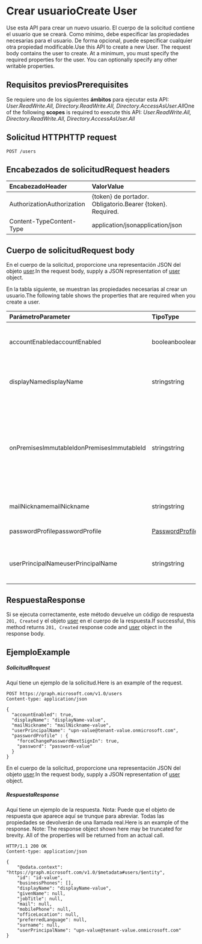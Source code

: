 # <a name="create-user"></a><span data-ttu-id="0f9e7-101">Crear usuario</span><span class="sxs-lookup"><span data-stu-id="0f9e7-101">Create User</span></span>

<span data-ttu-id="0f9e7-p101">Use esta API para crear un nuevo usuario. El cuerpo de la solicitud contiene el usuario que se creará. Como mínimo, debe especificar las propiedades necesarias para el usuario. De forma opcional, puede especificar cualquier otra propiedad modificable.</span><span class="sxs-lookup"><span data-stu-id="0f9e7-p101">Use this API to create a new User. The request body contains the user to create. At a minimum, you must specify the required properties for the user. You can optionally specify any other writable properties.</span></span>
## <a name="prerequisites"></a><span data-ttu-id="0f9e7-106">Requisitos previos</span><span class="sxs-lookup"><span data-stu-id="0f9e7-106">Prerequisites</span></span>
<span data-ttu-id="0f9e7-107">Se requiere uno de los siguientes **ámbitos** para ejecutar esta API: *User.ReadWrite.All, Directory.ReadWrite.All, Directory.AccessAsUser.All*</span><span class="sxs-lookup"><span data-stu-id="0f9e7-107">One of the following **scopes** is required to execute this API: *User.ReadWrite.All, Directory.ReadWrite.All, Directory.AccessAsUser.All*</span></span>
## <a name="http-request"></a><span data-ttu-id="0f9e7-108">Solicitud HTTP</span><span class="sxs-lookup"><span data-stu-id="0f9e7-108">HTTP request</span></span>
<!-- { "blockType": "ignored" } -->
```http
POST /users
```
## <a name="request-headers"></a><span data-ttu-id="0f9e7-109">Encabezados de solicitud</span><span class="sxs-lookup"><span data-stu-id="0f9e7-109">Request headers</span></span>
| <span data-ttu-id="0f9e7-110">Encabezado</span><span class="sxs-lookup"><span data-stu-id="0f9e7-110">Header</span></span>       | <span data-ttu-id="0f9e7-111">Valor</span><span class="sxs-lookup"><span data-stu-id="0f9e7-111">Value</span></span> |
|:---------------|:--------|
| <span data-ttu-id="0f9e7-112">Authorization</span><span class="sxs-lookup"><span data-stu-id="0f9e7-112">Authorization</span></span>  | <span data-ttu-id="0f9e7-p102">{token} de portador. Obligatorio.</span><span class="sxs-lookup"><span data-stu-id="0f9e7-p102">Bearer {token}. Required.</span></span>  |
| <span data-ttu-id="0f9e7-115">Content-Type</span><span class="sxs-lookup"><span data-stu-id="0f9e7-115">Content-Type</span></span>  | <span data-ttu-id="0f9e7-116">application/json</span><span class="sxs-lookup"><span data-stu-id="0f9e7-116">application/json</span></span>  |

## <a name="request-body"></a><span data-ttu-id="0f9e7-117">Cuerpo de solicitud</span><span class="sxs-lookup"><span data-stu-id="0f9e7-117">Request body</span></span>
<span data-ttu-id="0f9e7-118">En el cuerpo de la solicitud, proporcione una representación JSON del objeto [user](../resources/user.md).</span><span class="sxs-lookup"><span data-stu-id="0f9e7-118">In the request body, supply a JSON representation of [user](../resources/user.md) object.</span></span>

<span data-ttu-id="0f9e7-119">En la tabla siguiente, se muestran las propiedades necesarias al crear un usuario.</span><span class="sxs-lookup"><span data-stu-id="0f9e7-119">The following table shows the properties that are required when you create a user.</span></span>

| <span data-ttu-id="0f9e7-120">Parámetro</span><span class="sxs-lookup"><span data-stu-id="0f9e7-120">Parameter</span></span> | <span data-ttu-id="0f9e7-121">Tipo</span><span class="sxs-lookup"><span data-stu-id="0f9e7-121">Type</span></span> | <span data-ttu-id="0f9e7-122">Descripción</span><span class="sxs-lookup"><span data-stu-id="0f9e7-122">Description</span></span>|
|:---------------|:--------|:----------|
|<span data-ttu-id="0f9e7-123">accountEnabled</span><span class="sxs-lookup"><span data-stu-id="0f9e7-123">accountEnabled</span></span> |<span data-ttu-id="0f9e7-124">boolean</span><span class="sxs-lookup"><span data-stu-id="0f9e7-124">boolean</span></span> |<span data-ttu-id="0f9e7-125">true si la cuenta está habilitada; en caso contrario, false.</span><span class="sxs-lookup"><span data-stu-id="0f9e7-125">true if the account is enabled; otherwise, false.</span></span>|
|<span data-ttu-id="0f9e7-126">displayName</span><span class="sxs-lookup"><span data-stu-id="0f9e7-126">displayName</span></span> |<span data-ttu-id="0f9e7-127">string</span><span class="sxs-lookup"><span data-stu-id="0f9e7-127">string</span></span> |<span data-ttu-id="0f9e7-128">El nombre para mostrar en la libreta de direcciones del usuario.</span><span class="sxs-lookup"><span data-stu-id="0f9e7-128">The name to display in the address book for the user.</span></span>|
|<span data-ttu-id="0f9e7-129">onPremisesImmutableId</span><span class="sxs-lookup"><span data-stu-id="0f9e7-129">onPremisesImmutableId</span></span> |<span data-ttu-id="0f9e7-130">string</span><span class="sxs-lookup"><span data-stu-id="0f9e7-130">string</span></span> |<span data-ttu-id="0f9e7-131">Solo se debe especificar al crear una nueva cuenta de usuario si usa un dominio federado para la propiedad userPrincipalName (UPN) del usuario.</span><span class="sxs-lookup"><span data-stu-id="0f9e7-131">Only needs to be specified when creating a new user account if you are using a federated domain for the user's userPrincipalName (UPN) property.</span></span>|
|<span data-ttu-id="0f9e7-132">mailNickname</span><span class="sxs-lookup"><span data-stu-id="0f9e7-132">mailNickname</span></span> |<span data-ttu-id="0f9e7-133">string</span><span class="sxs-lookup"><span data-stu-id="0f9e7-133">string</span></span> |<span data-ttu-id="0f9e7-134">El alias de correo del usuario.</span><span class="sxs-lookup"><span data-stu-id="0f9e7-134">The mail alias for the user.</span></span>|
|<span data-ttu-id="0f9e7-135">passwordProfile</span><span class="sxs-lookup"><span data-stu-id="0f9e7-135">passwordProfile</span></span>|[<span data-ttu-id="0f9e7-136">PasswordProfile</span><span class="sxs-lookup"><span data-stu-id="0f9e7-136">PasswordProfile</span></span>](../resources/passwordprofile.md) |<span data-ttu-id="0f9e7-137">El perfil de contraseña del usuario.</span><span class="sxs-lookup"><span data-stu-id="0f9e7-137">The password profile for the user.</span></span>|
|<span data-ttu-id="0f9e7-138">userPrincipalName</span><span class="sxs-lookup"><span data-stu-id="0f9e7-138">userPrincipalName</span></span> |<span data-ttu-id="0f9e7-139">string</span><span class="sxs-lookup"><span data-stu-id="0f9e7-139">string</span></span> |<span data-ttu-id="0f9e7-140">El nombre principal de usuario (usuario@contoso.com).</span><span class="sxs-lookup"><span data-stu-id="0f9e7-140">The user principal name (someuser@contoso.com).</span></span>|

## <a name="response"></a><span data-ttu-id="0f9e7-141">Respuesta</span><span class="sxs-lookup"><span data-stu-id="0f9e7-141">Response</span></span>

<span data-ttu-id="0f9e7-142">Si se ejecuta correctamente, este método devuelve un código de respuesta `201, Created` y el objeto [user](../resources/user.md) en el cuerpo de la respuesta.</span><span class="sxs-lookup"><span data-stu-id="0f9e7-142">If successful, this method returns `201, Created` response code and [user](../resources/user.md) object in the response body.</span></span>

## <a name="example"></a><span data-ttu-id="0f9e7-143">Ejemplo</span><span class="sxs-lookup"><span data-stu-id="0f9e7-143">Example</span></span>
##### <a name="request"></a><span data-ttu-id="0f9e7-144">Solicitud</span><span class="sxs-lookup"><span data-stu-id="0f9e7-144">Request</span></span>
<span data-ttu-id="0f9e7-145">Aquí tiene un ejemplo de la solicitud.</span><span class="sxs-lookup"><span data-stu-id="0f9e7-145">Here is an example of the request.</span></span>
<!-- {
  "blockType": "request",
  "name": "create_user_from_users"
}-->
```http
POST https://graph.microsoft.com/v1.0/users
Content-type: application/json

{
  "accountEnabled": true,
  "displayName": "displayName-value",
  "mailNickname": "mailNickname-value",
  "userPrincipalName": "upn-value@tenant-value.onmicrosoft.com",
  "passwordProfile" : {
    "forceChangePasswordNextSignIn": true,
    "password": "password-value"
  }
}
```
<span data-ttu-id="0f9e7-146">En el cuerpo de la solicitud, proporcione una representación JSON del objeto [user](../resources/user.md).</span><span class="sxs-lookup"><span data-stu-id="0f9e7-146">In the request body, supply a JSON representation of [user](../resources/user.md) object.</span></span>
##### <a name="response"></a><span data-ttu-id="0f9e7-147">Respuesta</span><span class="sxs-lookup"><span data-stu-id="0f9e7-147">Response</span></span>
<span data-ttu-id="0f9e7-p103">Aquí tiene un ejemplo de la respuesta. Nota: Puede que el objeto de respuesta que aparece aquí se trunque para abreviar. Todas las propiedades se devolverán de una llamada real.</span><span class="sxs-lookup"><span data-stu-id="0f9e7-p103">Here is an example of the response. Note: The response object shown here may be truncated for brevity. All of the properties will be returned from an actual call.</span></span>
<!-- {
  "blockType": "response",
  "truncated": true,
  "@odata.type": "microsoft.graph.user"
} -->
```http
HTTP/1.1 200 OK
Content-type: application/json

{
    "@odata.context": "https://graph.microsoft.com/v1.0/$metadata#users/$entity",
    "id": "id-value",
    "businessPhones": [],
    "displayName": "displayName-value",
    "givenName": null,
    "jobTitle": null,
    "mail": null,
    "mobilePhone": null,
    "officeLocation": null,
    "preferredLanguage": null,
    "surname": null,
    "userPrincipalName": "upn-value@tenant-value.onmicrosoft.com"
}
```

<!-- uuid: 8fcb5dbc-d5aa-4681-8e31-b001d5168d79
2015-10-25 14:57:30 UTC -->
<!-- {
  "type": "#page.annotation",
  "description": "Create User",
  "keywords": "",
  "section": "documentation",
  "tocPath": ""
}-->
